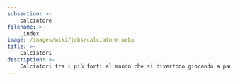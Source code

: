 ```yaml
---
subsection: >-
    calciatore
filename: >-
    _index
image: /images/wiki/jobs/calciatore.webp
title: >-
    Calciatori
description: >-
    Calciatori tra i più forti al mondo che si divertono giocando a padel
---
```

